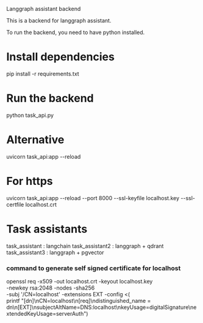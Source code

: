 Langgraph assistant backend

This is a backend for langgraph assistant.

To run the backend, you need to have python installed.

# Install dependencies
pip install -r requirements.txt

# Run the backend
python task_api.py 
# Alternative
uvicorn task_api:app --reload
# For https
uvicorn task_api:app --reload --port 8000 --ssl-keyfile localhost.key --ssl-certfile localhost.crt

# Task assistants
task_assistant : langchain
task_assistant2 : langgraph + qdrant
task_assistant3 : langgraph + pgvector

### command to generate self signed certificate for localhost
openssl req -x509 -out localhost.crt -keyout localhost.key \
  -newkey rsa:2048 -nodes -sha256 \
  -subj '/CN=localhost' -extensions EXT -config <( \
   printf "[dn]\nCN=localhost\n[req]\ndistinguished_name = dn\n[EXT]\nsubjectAltName=DNS:localhost\nkeyUsage=digitalSignature\nextendedKeyUsage=serverAuth")